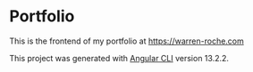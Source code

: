 # Portfolio

This is the frontend of my portfolio at https://warren-roche.com 

This project was generated with [Angular CLI](https://github.com/angular/angular-cli) version 13.2.2.


